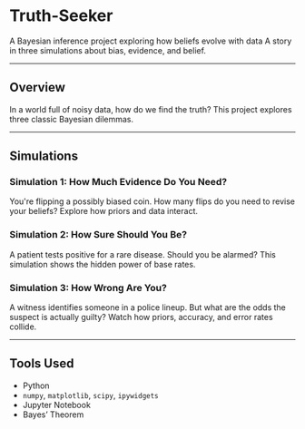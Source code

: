 # Truth-Seeker
A Bayesian inference project exploring how beliefs evolve with data
A story in three simulations about bias, evidence, and belief.

---

## Overview

In a world full of noisy data, how do we find the truth?
This project explores three classic Bayesian dilemmas.

---

## Simulations

### Simulation 1: How Much Evidence Do You Need?

You're flipping a possibly biased coin. How many flips do you need to revise your beliefs? Explore how priors and data interact.

### Simulation 2: How Sure Should You Be?

A patient tests positive for a rare disease. Should you be alarmed? This simulation shows the hidden power of base rates.

### Simulation 3: How Wrong Are You?

A witness identifies someone in a police lineup. But what are the odds the suspect is actually guilty? Watch how priors, accuracy, and error rates collide.

---

## Tools Used

- Python
- `numpy`, `matplotlib`, `scipy`, `ipywidgets`
- Jupyter Notebook
- Bayes’ Theorem
